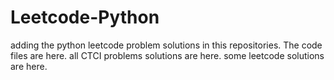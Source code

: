 # Leetcode-Python
adding the python leetcode problem solutions in this repositories. 
The code files are here.
all CTCI problems solutions are here.
some leetcode solutions are here.









































































































































































































































































































































































































































































































































































































































































































































































































































































































